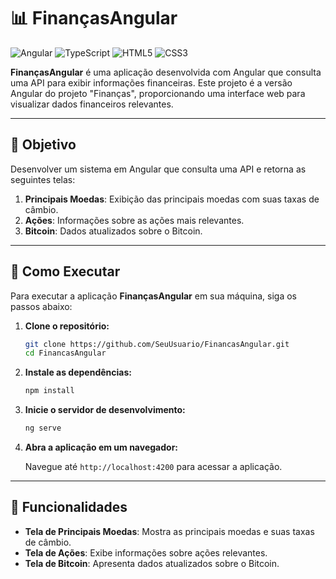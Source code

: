 # 📊 FinançasAngular

![Angular](https://img.shields.io/badge/Angular-DD0031?style=for-the-badge&logo=angular&logoColor=white)
![TypeScript](https://img.shields.io/badge/TypeScript-3178C6?style=for-the-badge&logo=typescript&logoColor=white)
![HTML5](https://img.shields.io/badge/HTML5-E34F26?style=for-the-badge&logo=html5&logoColor=white)
![CSS3](https://img.shields.io/badge/CSS3-1572B6?style=for-the-badge&logo=css3&logoColor=white)

**FinançasAngular** é uma aplicação desenvolvida com Angular que consulta uma API para exibir informações financeiras. Este projeto é a versão Angular do projeto "Finanças", proporcionando uma interface web para visualizar dados financeiros relevantes.

---

## 🎯 Objetivo

Desenvolver um sistema em Angular que consulta uma API e retorna as seguintes telas:

1. **Principais Moedas**: Exibição das principais moedas com suas taxas de câmbio.
2. **Ações**: Informações sobre as ações mais relevantes.
3. **Bitcoin**: Dados atualizados sobre o Bitcoin.

---

## 🚀 Como Executar

Para executar a aplicação **FinançasAngular** em sua máquina, siga os passos abaixo:

1. **Clone o repositório:**

    ```bash
    git clone https://github.com/SeuUsuario/FinancasAngular.git
    cd FinancasAngular
    ```

2. **Instale as dependências:**

    ```bash
    npm install
    ```

3. **Inicie o servidor de desenvolvimento:**

    ```bash
    ng serve
    ```

4. **Abra a aplicação em um navegador:**

    Navegue até `http://localhost:4200` para acessar a aplicação.

---

## 🧩 Funcionalidades

- **Tela de Principais Moedas**: Mostra as principais moedas e suas taxas de câmbio.
- **Tela de Ações**: Exibe informações sobre ações relevantes.
- **Tela de Bitcoin**: Apresenta dados atualizados sobre o Bitcoin.
